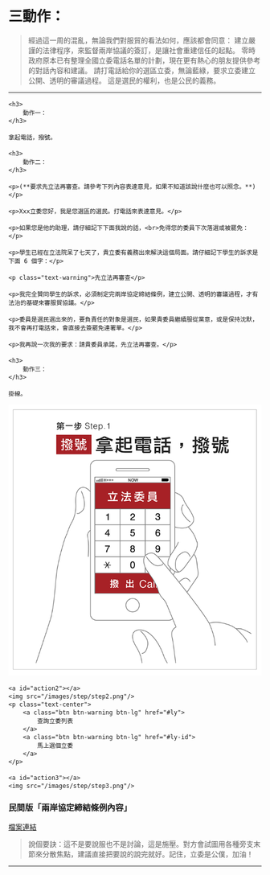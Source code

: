 <a id="teach"></a>
# 三動作：

> 經過這一周的混亂，無論我們對服貿的看法如何，應該都會同意：
> 建立嚴謹的法律程序，來監督兩岸協議的簽訂，是讓社會重建信任的起點。
> 零時政府原本已有整理全國立委電話名單的計劃，現在更有熱心的朋友提供參考的對話內容和建議。
> 請打電話給你的選區立委，無論藍綠，要求立委建立公開、透明的審議過程。
> 這是選民的權利，也是公民的義務。

----

<div id="text-instruction">

    <h3> 
        動作一：
    </h3>

    拿起電話，撥號。

    <h3>
        動作二：
    </h3>

    <p>(**要求先立法再審查。請參考下列內容表達意見，如果不知道該說什麼也可以照念。**)</p>

    <p>Xxx立委您好，我是您選區的選民。打電話來表達意見。</p>

    <p>如果您是他的助理，請仔細記下下面我說的話，<br>免得您的委員下次落選或被罷免：</p>

    <p>學生已經在立法院呆了七天了，貴立委有義務出來解決這個局面。請仔細記下學生的訴求是下面 6 個字：</p>

    <p class="text-warning">先立法再審查</p>
     
    <p>我完全贊同學生的訴求，必須制定完兩岸協定締結條例，建立公開、透明的審議過程，才有法治的基礎來審服貿協議。</p>
     
    <p>委員是選民選出來的，要負責任的對象是選民，如果貴委員繼續服從黨意，或是保持沈默，我不會再打電話來，會直接去簽罷免連署單。</p>
     
    <p>我再說一次我的要求：請貴委員承諾，先立法再審查。</p>
     
    <h3>
        動作三：
    </h3>

    掛線。
</div>

<div id="img-instruction">
    <a id="action1"></a>
    <img src="/images/step/step1.png"/>
     
    <a id="action2"></a>
    <img src="/images/step/step2.png"/>
    <p class="text-center">
        <a class="btn btn-warning btn-lg" href="#ly">
            查詢立委列表
        </a>
        <a class="btn btn-warning btn-lg" href="#ly-id">
            馬上選個立委
        </a>
    </p>
     
    <a id="action3"></a>
    <img src="/images/step/step3.png"/>
</div>

<a id="link"></a>
### 民間版「兩岸協定締結條例內容」

[檔案連結](https://docs.google.com/file/d/0B6meUyeFIFA8N2VaX3FvNWYzWlU/edit)

<blockquote class="text-warning">
    說個要訣：這不是要說服也不是討論，這是施壓。對方會試圖用各種旁支末節來分散焦點，建議直接把要說的說完就好。記住，立委是公僕，加油！
</blockquote>

----
